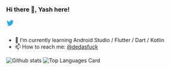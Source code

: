 ### Hi there 👋, Yash here!

<a href="https://twitter.com/dedasfuck">
  <img align="left" alt="dedasfuck | Twitter" width="21px" src="https://raw.githubusercontent.com/yashdevelops/yashdevelops/master/assets/twitter.png"/>
</a>
<br />
<br />

- 🌱 I’m currently learning Android Studio / Flutter / Dart / Kotlin
- 📫 How to reach me: <a href="https://twitter.com/dedasfuck">@dedasfuck</a> 


![Github stats](https://github-readme-stats.vercel.app/api?username=officialyashx&theme=highcontrast&show_icons=true&count_private=true)
![Top Languages Card](https://github-readme-stats.vercel.app/api/top-langs/?username=officiayashxa&layout=compact)

